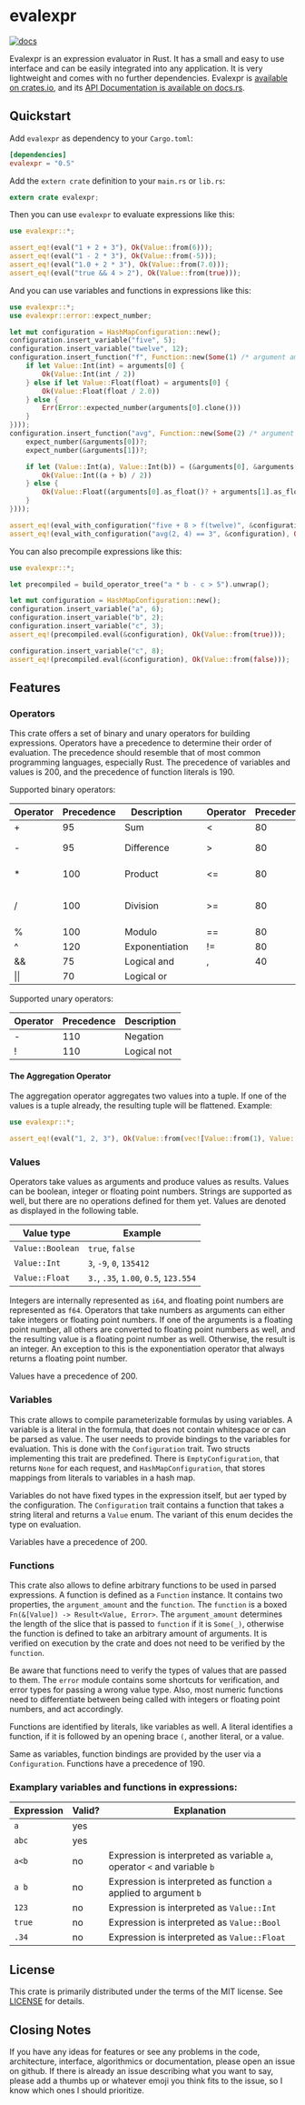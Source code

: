 # evalexpr

[![docs](https://docs.rs/evalexpr/badge.svg?version=0.4.4 "docs")](https://docs.rs/evalexpr)

Evalexpr is an expression evaluator in Rust.
It has a small and easy to use interface and can be easily integrated into any application.
It is very lightweight and comes with no further dependencies.
Evalexpr is [available on crates.io](https://crates.io/crates/evalexpr), and its [API Documentation is available on docs.rs](https://docs.rs/evalexpr).

<!-- cargo-sync-readme start -->


## Quickstart

Add `evalexpr` as dependency to your `Cargo.toml`:

```toml
[dependencies]
evalexpr = "0.5"
```

Add the `extern crate` definition to your `main.rs` or `lib.rs`:

```rust
extern crate evalexpr;
```

Then you can use `evalexpr` to evaluate expressions like this:

```rust
use evalexpr::*;

assert_eq!(eval("1 + 2 + 3"), Ok(Value::from(6)));
assert_eq!(eval("1 - 2 * 3"), Ok(Value::from(-5)));
assert_eq!(eval("1.0 + 2 * 3"), Ok(Value::from(7.0)));
assert_eq!(eval("true && 4 > 2"), Ok(Value::from(true)));
```

And you can use variables and functions in expressions like this:

```rust
use evalexpr::*;
use evalexpr::error::expect_number;

let mut configuration = HashMapConfiguration::new();
configuration.insert_variable("five", 5);
configuration.insert_variable("twelve", 12);
configuration.insert_function("f", Function::new(Some(1) /* argument amount */, Box::new(|arguments| {
    if let Value::Int(int) = arguments[0] {
        Ok(Value::Int(int / 2))
    } else if let Value::Float(float) = arguments[0] {
        Ok(Value::Float(float / 2.0))
    } else {
        Err(Error::expected_number(arguments[0].clone()))
    }
})));
configuration.insert_function("avg", Function::new(Some(2) /* argument amount */, Box::new(|arguments| {
    expect_number(&arguments[0])?;
    expect_number(&arguments[1])?;

    if let (Value::Int(a), Value::Int(b)) = (&arguments[0], &arguments[1]) {
        Ok(Value::Int((a + b) / 2))
    } else {
        Ok(Value::Float((arguments[0].as_float()? + arguments[1].as_float()?) / 2.0))
    }
})));

assert_eq!(eval_with_configuration("five + 8 > f(twelve)", &configuration), Ok(Value::from(true)));
assert_eq!(eval_with_configuration("avg(2, 4) == 3", &configuration), Ok(Value::from(true)));
```

You can also precompile expressions like this:

```rust
use evalexpr::*;

let precompiled = build_operator_tree("a * b - c > 5").unwrap();

let mut configuration = HashMapConfiguration::new();
configuration.insert_variable("a", 6);
configuration.insert_variable("b", 2);
configuration.insert_variable("c", 3);
assert_eq!(precompiled.eval(&configuration), Ok(Value::from(true)));

configuration.insert_variable("c", 8);
assert_eq!(precompiled.eval(&configuration), Ok(Value::from(false)));
```

## Features

### Operators

This crate offers a set of binary and unary operators for building expressions.
Operators have a precedence to determine their order of evaluation.
The precedence should resemble that of most common programming languages, especially Rust.
The precedence of variables and values is 200, and the precedence of function literals is 190.

Supported binary operators:

| Operator | Precedence | Description |   | Operator | Precedence | Description |
|----------|------------|-------------|---|----------|------------|-------------|
| + | 95 | Sum | | < | 80 | Lower than |
| - | 95 | Difference | | \> | 80 | Greater than |
| * | 100 | Product | | <= | 80 | Lower than or equal |
| / | 100 | Division | | \>= | 80 | Greater than or equal |
| % | 100 | Modulo | | == | 80 | Equal |
| ^ | 120 | Exponentiation | | != | 80 | Not equal |
| && | 75 | Logical and | | , | 40 | Aggregation |
| &#124;&#124; | 70 | Logical or | | | | |

Supported unary operators:

| Operator | Precedence | Description |
|----------|------------|-------------|
| - | 110 | Negation |
| ! | 110 | Logical not |

#### The Aggregation Operator

The aggregation operator aggregates two values into a tuple.
If one of the values is a tuple already, the resulting tuple will be flattened.
Example:

```rust
use evalexpr::*;

assert_eq!(eval("1, 2, 3"), Ok(Value::from(vec![Value::from(1), Value::from(2), Value::from(3)])));
```

### Values

Operators take values as arguments and produce values as results.
Values can be boolean, integer or floating point numbers.
Strings are supported as well, but there are no operations defined for them yet.
Values are denoted as displayed in the following table.

| Value type | Example |
|------------|---------|
| `Value::Boolean` | `true`, `false` |
| `Value::Int` | `3`, `-9`, `0`, `135412` |
| `Value::Float` | `3.`, `.35`, `1.00`, `0.5`, `123.554` |

Integers are internally represented as `i64`, and floating point numbers are represented as `f64`.
Operators that take numbers as arguments can either take integers or floating point numbers.
If one of the arguments is a floating point number, all others are converted to floating point numbers as well, and the resulting value is a floating point number as well.
Otherwise, the result is an integer.
An exception to this is the exponentiation operator that always returns a floating point number.

Values have a precedence of 200.

### Variables

This crate allows to compile parameterizable formulas by using variables.
A variable is a literal in the formula, that does not contain whitespace or can be parsed as value.
The user needs to provide bindings to the variables for evaluation.
This is done with the `Configuration` trait.
Two structs implementing this trait are predefined.
There is `EmptyConfiguration`, that returns `None` for each request, and `HashMapConfiguration`, that stores mappings from literals to variables in a hash map.

Variables do not have fixed types in the expression itself, but aer typed by the configuration.
The `Configuration` trait contains a function that takes a string literal and returns a `Value` enum.
The variant of this enum decides the type on evaluation.

Variables have a precedence of 200.

### Functions

This crate also allows to define arbitrary functions to be used in parsed expressions.
A function is defined as a `Function` instance.
It contains two properties, the `argument_amount` and the `function`.
The `function` is a boxed `Fn(&[Value]) -> Result<Value, Error>`.
The `argument_amount` determines the length of the slice that is passed to `function` if it is `Some(_)`, otherwise the function is defined to take an arbitrary amount of arguments.
It is verified on execution by the crate and does not need to be verified by the `function`.

Be aware that functions need to verify the types of values that are passed to them.
The `error` module contains some shortcuts for verification, and error types for passing a wrong value type.
Also, most numeric functions need to differentiate between being called with integers or floating point numbers, and act accordingly.

Functions are identified by literals, like variables as well.
A literal identifies a function, if it is followed by an opening brace `(`, another literal, or a value.

Same as variables, function bindings are provided by the user via a `Configuration`.
Functions have a precedence of 190.

### Examplary variables and functions in expressions:

| Expression | Valid? | Explanation |
|------------|--------|-------------|
| `a` | yes | |
| `abc` | yes | |
| `a<b` | no | Expression is interpreted as variable `a`, operator `<` and variable `b` |
| `a b` | no | Expression is interpreted as function `a` applied to argument `b` |
| `123` | no | Expression is interpreted as `Value::Int` |
| `true` | no | Expression is interpreted as `Value::Bool` |
| `.34` | no | Expression is interpreted as `Value::Float` |

## License

This crate is primarily distributed under the terms of the MIT license.
See [LICENSE](LICENSE) for details.


<!-- cargo-sync-readme end -->

## Closing Notes

If you have any ideas for features or see any problems in the code, architecture, interface, algorithmics or documentation, please open an issue on github.
If there is already an issue describing what you want to say, please add a thumbs up or whatever emoji you think fits to the issue, so I know which ones I should prioritize.
